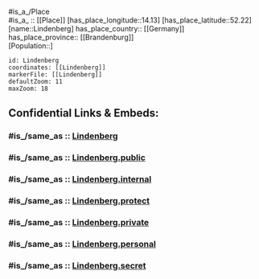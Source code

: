 ﻿---
confidential: public
isDeleted: false
location:
- 52.22
- 14.13
mapmarker: city
mapzoom:
- 7
- 12
SpocWebEntityId: 32027
tags:
- geo/City
type: City
---

#is_a_/Place  
#is_a_ :: [[Place]] 
[has_place_longitude::14.13] 
[has_place_latitude::52.22] 
[name::Lindenberg] 
has_place_country:: [[Germany]]  
has_place_province:: [[Brandenburg]]  
[Population::] 



```leaflet
id: Lindenberg
coordinates: [[Lindenberg]] 
markerFile: [[Lindenberg]] 
defaultZoom: 11 
maxZoom: 18
```


## Confidential Links & Embeds: 

### #is_/same_as :: [Lindenberg](/_Standards/Earth/Continent/Europe/Europe~Central/Germany/Germany~East/Brandenburg/counties~Brandenburg/Oder-Spree/cities~Oder-Spree/Tauche/Lindenberg.md) 

### #is_/same_as :: [Lindenberg.public](/_public/Earth/Continent/Europe/Europe~Central/Germany/Germany~East/Brandenburg/counties~Brandenburg/Oder-Spree/cities~Oder-Spree/Tauche/Lindenberg.public.md) 

### #is_/same_as :: [Lindenberg.internal](/_internal/Earth/Continent/Europe/Europe~Central/Germany/Germany~East/Brandenburg/counties~Brandenburg/Oder-Spree/cities~Oder-Spree/Tauche/Lindenberg.internal.md) 

### #is_/same_as :: [Lindenberg.protect](/_protect/Earth/Continent/Europe/Europe~Central/Germany/Germany~East/Brandenburg/counties~Brandenburg/Oder-Spree/cities~Oder-Spree/Tauche/Lindenberg.protect.md) 

### #is_/same_as :: [Lindenberg.private](/_private/Earth/Continent/Europe/Europe~Central/Germany/Germany~East/Brandenburg/counties~Brandenburg/Oder-Spree/cities~Oder-Spree/Tauche/Lindenberg.private.md) 

### #is_/same_as :: [Lindenberg.personal](/_personal/Earth/Continent/Europe/Europe~Central/Germany/Germany~East/Brandenburg/counties~Brandenburg/Oder-Spree/cities~Oder-Spree/Tauche/Lindenberg.personal.md) 

### #is_/same_as :: [Lindenberg.secret](/_secret/Earth/Continent/Europe/Europe~Central/Germany/Germany~East/Brandenburg/counties~Brandenburg/Oder-Spree/cities~Oder-Spree/Tauche/Lindenberg.secret.md)

